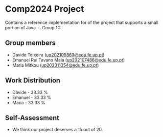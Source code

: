 # Comp2024 Project

Contains a reference implementation for of the project that supports a small portion of Java--. Group 1G

## Group members

- Davide Teixeira (up202109860@edu.fe.up.pt)
- Emanuel Rui Tavano Maia (up202107486@edu.fe.up.pt)
- Maria Mitkou (up202311354@edu.fe.up.pt)

## Work Distribution

- Davide - 33.33 %
- Emanuel - 33.33 %
- Maria - 33.33 %

## Self-Assessment

- We think our project deserves a 15 out of 20.
